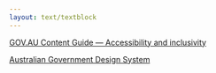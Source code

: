 ```yaml
---
layout: text/textblock
---
```


[GOV.AU Content Guide — Accessibility and inclusivity](https://guides.service.gov.au/content-guide/accessibility-inclusivity/)

[Australian Government Design System](https://designsystem.gov.au/)
